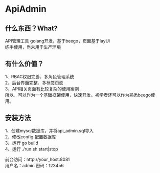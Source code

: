 ApiAdmin
====
什么东西？What?
----
API管理工具 golang开发，基于beego，页面基于layUi    
练手使用，尚未用于生产环境

有什么价值？
----
1、RBAC权限完善，多角色管理系统    
2、后台界面完整，多标签页面    
3、API相关页面有比较复杂的使用案例    
所以，可以作为一个基础框架使用，快速开发。初学者还可以作为熟悉beego使用。    

安装方法    
----
1、创建mysql数据库，并将api_admin.sql导入    
2、修改config 配置数据库    
3、运行 go build    
4、运行 ./run.sh start|stop


前台访问：http://your_host:8081    
用户名：admin 密码：123456    



